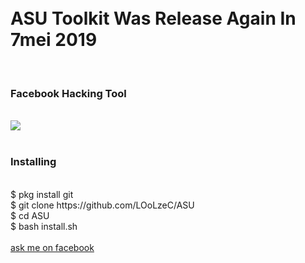 <div <img src ="https://github.com/LOoLzeC/ASU/blob/master/raw/snake.png"/><br></div>
<br><h1>ASU Toolkit Was Release Again In 7mei 2019</h1><br><h3> Facebook  Hacking Tool</h3><br>
<img src="https://github.com/LOoLzeC/ASU/blob/master/raw/IMG-20190405-WA0003.jpg"/>
<br><br>
<h3>Installing</h3><br>
$ pkg install git<br>
$ git clone https://github.com/LOoLzeC/ASU<br>
$ cd ASU<br>
$ bash install.sh<br><br>
<a href ="https://mbasic.facebook.com/achmad.luthfi.hadi.3">ask me on facebook</a>
 
